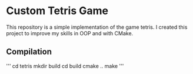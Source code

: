 # Custom Tetris Game

This repository is a simple implementation of the game tetris. I created this project to improve my skills in OOP and with CMake.

## Compilation
'''
cd tetris
mkdir build
cd build
cmake ..
make
'''
